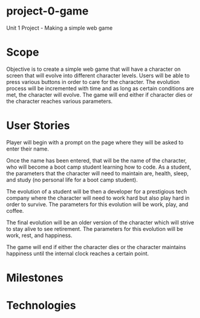 # project-0-game
Unit 1 Project - Making a simple web game

# Scope

Objective is to create a simple web game that will have a character on screen that will evolve into different character levels. Users will be able to press various buttons in order to care for the character. The evolution process will be incremented with time and as long as certain conditions are met, the character will evolve. The game will end either if character dies or the character reaches various parameters.

# User Stories

Player will begin with a prompt on the page where they will be asked to enter their name.

Once the name has been entered, that will be the name of the character, who will become a boot camp student learning how to code. As a student, the parameters that the character will need to maintain are, health, sleep, and study (no personal life for a boot camp student).

The evolution of a student will be then a developer for a prestigious tech company where the character will need to work hard but also play hard in order to survive. The parameters for this evolution will be work, play, and coffee.

The final evolution will be an older version of the character which will strive to stay alive to see retirement. The parameters for this evolution will be work, rest, and happiness.

The game will end if either the character dies or the character maintains happiness until the internal clock reaches a certain point.

# Milestones

# Technologies
